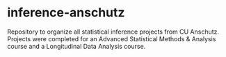 # inference-anschutz
Repository to organize all statistical inference projects from CU Anschutz. Projects were completed for an ​Advanced Statistical Methods &amp; Analysis course and a Longitudinal Data Analysis course.
